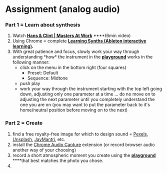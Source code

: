 # Assignment \(analog audio\)

### Part 1 = Learn about synthesis

1. Watch [**Hans & Clint \| Masters At Work**](https://www.youtube.com/watch?v=NdG5dEfAcxQ) ****\(6min video\)
2. Using Chrome = complete [**Learning Synths \(Ableton interactive learning\)**](https://learningsynths.ableton.com/)**.**
3. With great patience and focus, slowly work your way through understanding \*how\* the instrument in the [**playground**](https://learningsynths.ableton.com/en/playground) works in the following manner:
   * click on the menu in the bottom right \(four squares\)
     * Preset: Default
     * Sequence: Midtone
   * push play
   * work your way through the instrument starting with the top left going down, adjusting only one parameter at a time ... do no move on to adjusting the next parameter until you completely understand the one you are on \(you may want to put the parameter back to it's home/neutral position before moving on to the next\)

### Part 2 = Create

1. find a free royalty-free image for which to design sound = [Pexels](https://www.pexels.com/), [Unsplash](https://unsplash.com/), [JayMantri](https://jaymantri.com/), etc.
2. install the [Chrome Audio Capture](https://chrome.google.com/webstore/detail/chrome-audio-capture/kfokdmfpdnokpmpbjhjbcabgligoelgp) extension \(or record browser audio another way of your choosing\)
3. record a short atmospheric moment you create using the [**playground**](https://learningsynths.ableton.com/en/playground) ****that best matches the photo you chose.
4. 
